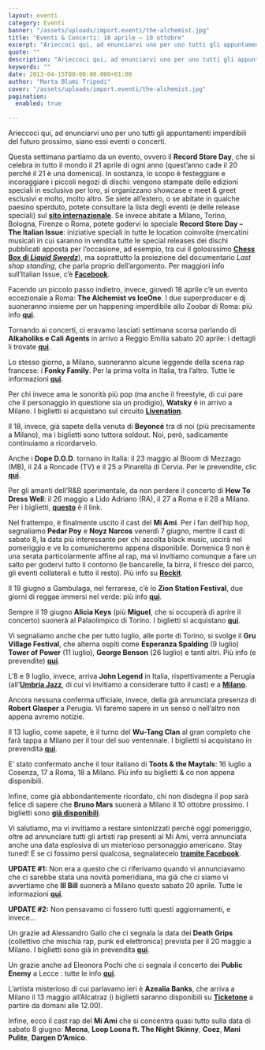 ```yaml
---
layout: eventi
category: Eventi
banner: "/assets/uploads/import.eventi/the-alchemist.jpg"
title: "Eventi & Concerti: 18 aprile – 10 ottobre"
excerpt: "Arieccoci qui, ad enunciarvi uno per uno tutti gli appuntamenti imperdibili del futuro prossimo, siano essi eventi o concerti. Questa settimana partiamo da un evento, ovvero il Record Store Day, che si celebra in tutto il mondo il 21 aprile di ogni anno (quest’anno cade il 20 perché il 21 è una domenica). In sostanza, [&hellip"
quote: ""
description: "Arieccoci qui, ad enunciarvi uno per uno tutti gli appuntamenti imperdibili del futuro prossimo, siano essi eventi o concerti. Questa settimana partiamo da un evento, ovvero il Record Store Day, che si celebra in tutto il mondo il 21 aprile di ogni anno (quest’anno cade il 20 perché il 21 è una domenica). In sostanza, [&hellip"
keywords: ""
date: 2013-04-15T00:00:00.000+01:00
author: "Marta Blumi Tripodi"
cover: "/assets/uploads/import.eventi/the-alchemist.jpg"
pagination:
  enabled: true

---
```


Arieccoci qui, ad enunciarvi uno per uno tutti gli appuntamenti imperdibili del futuro prossimo, siano essi eventi o concerti.

Questa settimana partiamo da un evento, ovvero il **Record Store Day**, che si celebra in tutto il mondo il 21 aprile di ogni anno (quest’anno cade il 20 perché il 21 è una domenica). In sostanza, lo scopo è festeggiare e incoraggiare i piccoli negozi di dischi: vengono stampate delle edizioni speciali in esclusiva per loro, si organizzano showcase e meet & greet esclusivi e molto, molto altro. Se siete all’estero, o se abitate in qualche paesino sperduto, potete consultare la lista degli eventi (e delle release speciali) sul [**sito internazionale**](http://www.recordstoreday.com/Home  "http://www.recordstoreday.com/Home "). Se invece abitate a Milano, Torino, Bologna, Firenze o Roma, potete godervi lo speciale **Record Store Day – The Italian Issue**: iniziative speciali in tutte le location coinvolte (mercatini musicali in cui saranno in vendita tutte le special releases dei dischi pubblicati apposta per l’occasione, ad esempio, tra cui il golosissimo [**Chess Box di _Liquid Swordz_**](http://www.recordstoreday.com/SpecialRelease/6083  "http://www.recordstoreday.com/SpecialRelease/6083 ")), ma soprattutto la proiezione del documentario _Last shop standing_, che parla proprio dell’argomento. Per maggiori info sull’Italian Issue, c’è [**Facebook**](https://www.facebook.com/events/146918098818297/ "https://www.facebook.com/events/146918098818297/").

Facendo un piccolo passo indietro, invece, giovedì 18 aprile c’è un evento eccezionale a Roma: **The Alchemist vs IceOne**. I due superproducer e dj suoneranno insieme per un happening imperdibile allo Zoobar di Roma: più info [**qui**](https://www.facebook.com/events/369548546489759/?fref=ts "https://www.facebook.com/events/369548546489759/?fref=ts").

Tornando ai concerti, ci eravamo lasciati settimana scorsa parlando di **Alkaholiks e Cali Agents** in arrivo a Reggio Emilia sabato 20 aprile: i dettagli li trovate [**qui**](https://www.facebook.com/pages/Turn-it-Up/271537122884903 "https://www.facebook.com/pages/Turn-it-Up/271537122884903").

Lo stesso giorno, a Milano, suoneranno alcune leggende della scena rap francese: i **Fonky Family**. Per la prima volta in Italia, tra l’altro. Tutte le informazioni [**qui**](https://www.facebook.com/events/647788415247588/ "https://www.facebook.com/events/647788415247588/").

Per chi invece ama le sonorità più pop (ma anche il freestyle, di cui pare che il personaggio in questione sia un prodigio), **Watsky** è in arrivo a Milano. I biglietti si acquistano sul circuito [**Livenation**](https://www.livenation.it/artist/watsky-tickets "http://www.livenation.it/artist/watsky-tickets").

Il 18, invece, già sapete della venuta di **Beyoncé** tra di noi (più precisamente a Milano), ma i biglietti sono tuttora soldout. Noi, però, sadicamente continuiamo a ricordarvelo.

Anche i **Dope D.O.D**. tornano in Italia: il 23 maggio al Bloom di Mezzago (MB), il 24 a Roncade (TV) e il 25 a Pinarella di Cervia. Per le prevendite, clic [**qui**](https://www.livenation.it/artist/dope-d-o-d--tickets "http://www.livenation.it/artist/dope-d-o-d--tickets").

Per gli amanti dell’R&B sperimentale, da non perdere il concerto di **How To Dress Well**: il 26 maggio a Lido Adriano (RA), il 27 a Roma e il 28 a Milano. Per i biglietti, [**questo**](https://www.livenation.it/event/394488/how-to-dress-well-tickets "http://www.livenation.it/event/394488/how-to-dress-well-tickets") è il link.

Nel frattempo, è finalmente uscito il cast del **Mi Ami**. Per i fan dell’hip hop, segnaliamo **Pedar Poy** e **Noyz Narcos** venerdì 7 giugno, mentre il cast di sabato 8, la data più interessante per chi ascolta black music, uscirà nel pomeriggio e ve lo comunicheremo appena disponibile. Domenica 9 non è una serata particolarmente affine al rap, ma vi invitiamo comunque a fare un salto per godervi tutto il contorno (le bancarelle, la birra, il fresco del parco, gli eventi collaterali e tutto il resto). Più info su [**Rockit**](http://www.rockit.it "http://www.rockit.it").

Il 19 giugno a Gambulaga, nel ferrarese, c’è lo **Zion Station Festival**, due giorni di reggae immersi nel verde: più info [**qui**](https://www.facebook.com/events/516017575108986/?ref=14 "https://www.facebook.com/events/516017575108986/?ref=14").

Sempre il 19 giugno **Alicia Keys** (più **Miguel**, che si occuperà di aprire il concerto) suonerà al Palaolimpico di Torino. I biglietti si acquistano [**qui**](http://www.ticketone.it/tickets.html?affiliate=IGA&doc=erdetaila&fun=erdetail&erid=883956&includeOnlybookable=true&gclid=CNr73bXi3bQCFUdZ3godKDAAag "http://www.ticketone.it/tickets.html?affiliate=IGA&doc=erdetaila&fun=erdetail&erid=883956&includeOnlybookable=true&gclid=CNr73bXi3bQCFUdZ3godKDAAag").

Vi segnaliamo anche che per tutto luglio, alle porte di Torino, si svolge il **Gru Village Festival**, che alterna ospiti come **Esperanza Spalding** (9 luglio) **Tower of Power** (11 luglio), **George Benson** (26 luglio) e tanti altri. Più info (e prevendite) [**qui**](http://www.gruvillage.com/newsite/?page%5Fid=2055 "http://www.gruvillage.com/newsite/?page_id=2055").

L’8 e 9 luglio, invece, arriva **John Legend** in Italia, rispettivamente a Perugia (all’[**Umbria Jazz**](http://www.umbriajazz.com/pagine/umbria-jazz-13 "http://www.umbriajazz.com/pagine/umbria-jazz-13"), di cui vi invitiamo a considerare tutto il cast) e a [**Milano**](https://www.facebook.com/events/549875851703386/ "https://www.facebook.com/events/549875851703386/").

Ancora nessuna conferma ufficiale, invece, della già annunciata presenza di **Robert Glasper** a Perugia. Vi faremo sapere in un senso o nell’altro non appena avremo notizie.

Il 13 luglio, come sapete, è il turno del **Wu-Tang Clan** al gran completo che farà tappa a Milano per il tour del suo ventennale. I biglietti si acquistano in prevendita [**qui**](http://www.ticketone.it/tickets.html?affiliate=IGA&doc=erdetaila&fun=erdetail&erid=947510&includeOnlybookable=true&gclid=CJWovrnturYCFUWS3godZx8AAA "http://www.ticketone.it/tickets.html?affiliate=IGA&doc=erdetaila&fun=erdetail&erid=947510&includeOnlybookable=true&gclid=CJWovrnturYCFUWS3godZx8AAA").

E’ stato confermato anche il tour italiano di **Toots & the Maytals**: 16 luglio a Cosenza, 17 a Roma, 18 a Milano. Più info su biglietti & co non appena disponibili.

Infine, come già abbondantemente ricordato, chi non disdegna il pop sarà felice di sapere che **Bruno Mars** suonerà a Milano il 10 ottobre prossimo. I biglietti sono [**già disponibili**](http://www.ticketone.it/bruno-mars-biglietti.html?affiliate=ITT&doc=artistPages/tickets&fun=artist&action=tickets&kuid=458558 "http://www.ticketone.it/bruno-mars-biglietti.html?affiliate=ITT&doc=artistPages/tickets&fun=artist&action=tickets&kuid=458558").

Vi salutiamo, ma vi invitiamo a restare sintonizzati perché oggi pomeriggio, oltre ad annunciare tutti gli artisti rap presenti al Mi Ami, verrà annunciata anche una data esplosiva di un misterioso personaggio americano. Stay tuned! E se ci fossimo persi qualcosa, segnalatecelo [**tramite Facebook**](https://www.facebook.com/pages/Hotmccom/263605365068 "https://www.facebook.com/pages/Hotmccom/263605365068").

**UPDATE #1:** Non era a questo che ci riferivamo quando vi annunciavamo che ci sarebbe stata una novità pomeridiana, ma già che ci siamo vi avvertiamo che **Ill Bill** suonerà a Milano questo sabato 20 aprile. Tutte le informazioni [**qui**](https://www.facebook.com/events/543091615741233/?notif%5Ft=plan%5Fuser%5Finvited "https://www.facebook.com/events/543091615741233/?notif_t=plan_user_invited").

**UPDATE #2:** Non pensavamo ci fossero tutti questi aggiornamenti, e invece…

Un grazie ad Alessandro Gallo che ci segnala la data dei **Death Grips** (collettivo che mischia rap, punk ed elettronica) prevista per il 20 maggio a Milano. I biglietti sono già in prevendita [**qui**](http://www.ticketone.it/death-grips-biglietti-milano.html?affiliate=ITT&doc=artistPages/tickets&fun=artist&action=tickets&key=917815$2729185 "http://www.ticketone.it/death-grips-biglietti-milano.html?affiliate=ITT&doc=artistPages/tickets&fun=artist&action=tickets&key=917815$2729185").

Un grazie anche ad Eleonora Pochi che ci segnala il concerto dei **Public Enemy** a Lecce : tutte le info [**qui**](https://www.facebook.com/events/241346659343581/ "https://www.facebook.com/events/241346659343581/").

L’artista misterioso di cui parlavamo ieri è **Azealia Banks**, che arriva a Milano il 13 maggio all’Alcatraz (i biglietti saranno disponibili su [**Ticketone**](http://www.ticketone.it/ "http://www.ticketone.it/") a partire da domani alle 12.00).

Infine, ecco il cast rap del **Mi Ami** che si concentra quasi tutto sulla data di sabato 8 giugno: **Mecna**, **Loop Loona ft. The Night Skinny**, **Coez**, **Mani Pulite**, **Dargen D’Amico**.